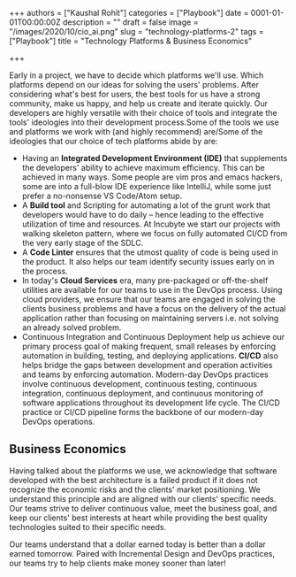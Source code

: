 +++
authors = ["Kaushal Rohit"]
categories = ["Playbook"]
date = 0001-01-01T00:00:00Z
description = ""
draft = false
image = "/images/2020/10/cio_ai.png"
slug = "technology-platforms-2"
tags = ["Playbook"]
title = "Technology Platforms & Business Economics"

+++

Early in a project, we have to decide which platforms we'll use. Which platforms depend on our ideas for solving the users' problems. After considering what's best for users, the best tools for us have a strong community, make us happy, and help us create and iterate quickly. Our developers are highly versatile with their choice of tools and integrate the tools' ideologies into their development process.Some of the tools we use and platforms we work with (and highly recommend) are/Some of the ideologies that our choice of tech platforms abide by are:

- Having an **Integrated Development Environment (IDE)** that supplements the developers' ability to achieve maximum efficiency. This can be achieved in many ways. Some people are vim pros and emacs hackers, some are into a full-blow IDE experience like IntelliJ, while some just prefer a no-nonsense VS Code/Atom setup.
- A **Build tool** and Scripting for automating a lot of the grunt work that developers would have to do daily – hence leading to the effective utilization of time and resources. At Incubyte we start our projects with walking skeleton pattern, where we focus on fully automated CI/CD from the very early stage of the SDLC.
- A **Code Linter** ensures that the utmost quality of code is being used in the product. It also helps our team identify security issues early on in the process.
- In today's **Cloud Services** era, many pre-packaged or off-the-shelf utilities are available for our teams to use in the DevOps process. Using cloud providers, we ensure that our teams are engaged in solving the clients business problems and have a focus on the delivery of the actual application rather than focusing on maintaining servers i.e. not solving an already solved problem.
- Continuous Integration and Continuous Deployment help us achieve our primary process goal of making frequent, small releases by enforcing automation in building, testing, and deploying applications. **CI/CD** also helps bridge the gaps between development and operation activities and teams by enforcing automation. Modern-day DevOps practices involve continuous development, continuous testing, continuous integration, continuous deployment, and continuous monitoring of software applications throughout its development life cycle. The CI/CD practice or CI/CD pipeline forms the backbone of our modern-day DevOps operations.

## Business Economics

Having talked about the platforms we use, we acknowledge that software developed with the best architecture is a failed product if it does not recognize the economic risks and the clients' market positioning. We understand this principle and are aligned with our clients' specific needs. Our teams strive to deliver continuous value, meet the business goal, and keep our clients' best interests at heart while providing the best quality technologies suited to their specific needs.

Our teams understand that a dollar earned today is better than a dollar earned tomorrow. Paired with Incremental Design and DevOps practices, our teams try to help clients make money sooner than later!
